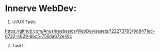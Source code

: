 # Innerve WebDev:





1. UI/UX Task:


https://github.com/Anushreebasics/WebDev/assets/122273783/9d8471ec-6732-4829-8bc5-756da672e46c


2. Task1:
   





   

